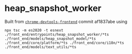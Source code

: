 # heap_snapshot_worker

Built from [`chrome-devtools-frontend`](https://www.npmjs.com/package/chrome-devtools-frontend)  commit af1837abe using

    npx tsc -m es2020 -t esnext ./front_end/entrypoints/heap_snapshot_worker/*ts ./front_end/models/heap_snapshot_model/*ts ./front_end/core/platform/*ts ./front_end/core/i18n/*ts ./front_end/models/text_utils/*ts